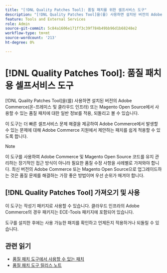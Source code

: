 ```yaml
---
title: "[!DNL Quality Patches Tool]: 품질 패치를 위한 셀프서비스 도구"
description: "[!DNL Quality Patches Tool]을(를) 사용하면 설치된 버전의 Adobe Commerce(온-프레미스 및 클라우드 인프라) 또는 Magento Open Source에 사용할 수 있는 품질 패치에 대한 일반 정보를 적용, 되돌리고 볼 수 있습니다."
feature: Tools and External Services
role: Admin
source-git-commit: 5c84a1606e171ff3c39f784b49bb96d1b68248e2
workflow-type: tm+mt
source-wordcount: '213'
ht-degree: 0%

---
```


# [!DNL Quality Patches Tool]: 품질 패치용 셀프서비스 도구

[!DNL Quality Patches Tool]을(를) 사용하면 설치된 버전의 Adobe Commerce(온-프레미스 및 클라우드 인프라) 또는 Magento Open Source에서 사용할 수 있는 품질 패치에 대한 일반 정보를 적용, 되돌리고 볼 수 있습니다.

이 도구는 더 빠른 셀프서비스 문제 해결을 제공하여 Adobe Commerce에서 발생할 수 있는 문제에 대해 Adobe Commerce 지원에서 제안하는 패치를 쉽게 적용할 수 있도록 합니다.

>[!NOTE]
>
>이 도구를 사용하여 Adobe Commerce 및 Magento Open Source 코드를 유지 관리하는 장기적인 접근 방식이 아니라 필요한 품질 수정 사항을 사례별로 가져와야 합니다. 최신 버전의 Adobe Commerce 또는 Magento Open Source으로 업그레이드하는 것은 품질 문제를 해결하는 가장 좋은 방법이며 우선 순위가 매겨야 합니다.

## [!DNL Quality Patches Tool] 가져오기 및 사용

이 도구는 작성기 패키지로 사용할 수 있습니다. 클라우드 인프라의 Adobe Commerce의 경우 패키지는 ECE-Tools 패키지에 포함되어 있습니다.

도구를 설치한 후에는 사용 가능한 패치를 확인하고 언제든지 적용하거나 되돌릴 수 있습니다.

## 관련 읽기

* [품질 패치 도구에서 사용할 수 있는 패치](/help/tools/quality-patches-tool/usage.md)
* [품질 패치 도구 릴리스 노트](/help/tools/quality-patches-tool/release-notes.md)
